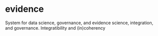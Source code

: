 # evidence
System for data science, governance, and evidence science, integration, and governance.  Integratibility and (in)coherency

